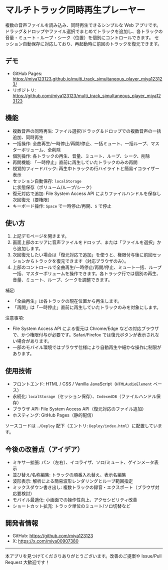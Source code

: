 # マルチトラック同時再生プレーヤー
複数の音声ファイルを読み込み、同時再生できるシンプルな Web アプリです。
ドラッグ＆ドロップやファイル選択でまとめてトラックを追加し、各トラックの音量・ミュート・ループ・シーク（位置）を個別にコントロールできます。
セッション自動保存に対応しており、再起動時に前回のトラックを復元できます。

## デモ
- GitHub Pages: https://miya123123.github.io/multi_track_simultaneous_player_miya123123/
- リポジトリ: https://github.com/miya123123/multi_track_simultaneous_player_miya123123

## 機能
- 複数音声の同時再生: ファイル選択/ドラッグ＆ドロップでの複数音声の一括追加、同時再生
- 一括操作: 全曲再生/一時停止/再開/停止、一括ミュート、一括ループ、マスターボリューム、全削除
- 個別操作: 各トラックの再生、音量、ミュート、ループ、シーク、削除
- 再開機能: 「一時停止」直前に再生していたトラックのみの再開
- 視覚的フィードバック: 再生中トラックの行ハイライトと簡易イコライザー表示
- セッション自動保存: `localStorage` に状態保存（ボリューム/ループ/シーク）
- 復元対応で追加: File System Access API によりファイルハンドルを保存し次回復元（要権限）
- キーボード操作: `Space` で一時停止/再開、`S` で停止

## 使い方
1. 上記デモページを開きます。
2. 画面上部のエリアに音声ファイルをドロップ、または「ファイルを選択」から追加します。
3. 次回復元したい場合は「復元対応で追加」を使うと、権限付与後に前回セッションからトラックを復元できます（対応ブラウザのみ）。
4. 上部のコントロールで全曲再生/一時停止/再開/停止、ミュート一括、ループ一括、マスターボリュームを操作できます。各トラック行では個別の再生、音量、ミュート、ループ、シークを調整できます。

補足:
- 「全曲再生」は各トラックの現在位置から再生します。
- 「再開」は「一時停止」直前に再生していたトラックのみを対象にします。

注意事項:
- File System Access API による復元は Chrome/Edge などの対応ブラウザで、かつ権限付与が必要です。Safari/Firefox では復元ボタンが表示されない場合があります。
- 一部のモバイル環境ではブラウザ仕様により自動再生や細かな操作に制限があります。

## 使用技術
- フロントエンド: HTML / CSS / Vanilla JavaScript（`HTMLAudioElement` ベース）
- 永続化: `localStorage`（セッション保存）、`IndexedDB`（ファイルハンドル保存）
- ブラウザ API: File System Access API（復元対応のファイル追加）
- ホスティング: GitHub Pages（静的配信）

ソースコードは `./Deploy` 配下（エントリ: `Deploy/index.html`）に配置しています。

## 今後の改善点（アイデア）
- ミキサー拡張: パン（左右）、イコライザ、ソロ/ミュート、ゲインメータ表示
- 並び替え/名称編集: トラックの順番入れ替え、表示名編集
- 波形表示: 解析による簡易波形レンダリングとループ範囲指定
- ミックスダウン書き出し: 複数トラックの録音・エクスポート（ブラウザ対応要検討）
- モバイル最適化: 小画面での操作性向上、アクセシビリティ改善
- ショートカット拡充: トラック単位のミュート/ソロ切替など

## 開発者情報
- GitHub: https://github.com/miya123123
- X: https://x.com/miya00907380

---
本アプリを見つけてくださりありがとうございます。改善のご提案や Issue/Pull Request 大歓迎です！
